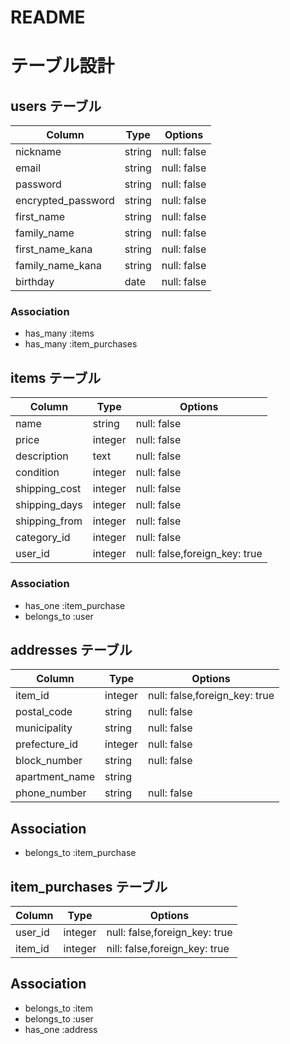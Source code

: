 # README
# テーブル設計

## users テーブル

| Column              | Type   | Options     |
| --------------------| ------ | ----------- |
| nickname            | string | null: false |
| email               | string | null: false |
| password            | string | null: false |
| encrypted_password  | string | null: false |
| first_name          | string | null: false |
| family_name         | string | null: false |
| first_name_kana     | string | null: false |
| family_name_kana    | string | null: false |
| birthday            | date   | null: false |

### Association

- has_many :items
- has_many :item_purchases


## items テーブル

| Column       | Type       | Options                        |
| ------------ | ---------- | ------------------------------ |
| name         | string     | null: false                    |
| price        | integer    | null: false                    |
| description  | text       | null: false                    |
| condition    | integer    | null: false                    |
| shipping_cost| integer    | null: false                    |
| shipping_days| integer    | null: false                    |
| shipping_from| integer    | null: false                    |
| category_id  | integer    | null: false                    |
| user_id      | integer    | null: false,foreign_key: true  |

### Association
- has_one :item_purchase
- belongs_to :user


## addresses テーブル

| Column              | Type       | Options                        |
| ------------------- | ---------- | ------------------------------ |
| item_id             | integer    | null: false,foreign_key: true  |
| postal_code         | string     | null: false                    |
| municipality        | string     | null: false                    |
| prefecture_id       | integer    | null: false                    |
| block_number        | string     | null: false                    |
| apartment_name      | string     |                                |
| phone_number	      | string     | null: false                    |

## Association

- belongs_to :item_purchase

## item_purchases テーブル

| Column      | Type     | Options                        |
| ----------- | -------- | -------------------------------|
| user_id     | integer  | null: false,foreign_key: true  |
| item_id     | integer  | nill: false,foreign_key: true  |

## Association
- belongs_to :item
- belongs_to :user
- has_one :address

